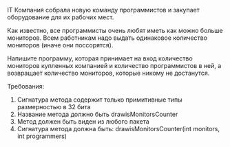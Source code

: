 IT Компания собрала новую команду программистов и закупает оборудование для их рабочих мест.

Как известно, все программисты очень любят иметь как можно больше мониторов. Всем работникам надо выдать одинаковое количество мониторов (иначе они поссорятся).

Напишите программу, которая принимает на вход количество мониторов купленных компанией и количество программистов в ней, а возвращает количество мониторов, которые никому не достанутся.

 
Требования:
1) Сигнатура метода содержит только примитивные типы размерностью в 32 бита
2) Название метода должно быть drawisMonitorsCounter
3) Метод должен быть виден из любого пакета
4) Сигнатура метода должна быть: drawisMonitorsCounter(int monitors, int programmers)
